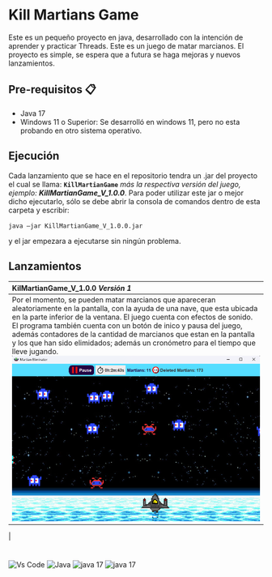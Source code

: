 # Kill Martians Game

Este es un pequeño proyecto en java, desarrollado con la intención de aprender y practicar Threads. Este es un juego de matar marcianos. El proyecto es simple, se espera que a futura se haga mejoras y nuevos lanzamientos.

## Pre-requisitos 📋

- Java 17
- Windows 11 o Superior: Se desarrolló en windows 11, pero no esta probando en otro sistema operativo.

## **Ejecución**
Cada lanzamiento que se hace en el repositorio tendra un .jar del proyecto el cual se llama: **``KillMartianGame``** *más la respectiva versión del juego, ejemplo: **KillMartianGame_V_1.0.0***. Para poder utilizar este jar o mejor dicho ejecutarlo, sólo se debe abrir la consola de comandos dentro de esta carpeta y escribir: 
```
java –jar KillMartianGame_V_1.0.0.jar
``` 
y el jar empezara a ejecutarse sin ningún problema.

## Lanzamientos

| **KilMartianGame_V_1.0.0 *Versión 1***     |
| :-------- |
| Por el momento, se pueden matar marcianos que apareceran aleatoriamente en la pantalla, con la ayuda de una nave, que esta ubicada en la parte inferior de la ventana. El juego cuenta con efectos de sonido. El programa también cuenta con un botón de inico y pausa del juego, además contadores de la cantidad de marcianos que estan en la pantalla y los que han sido elimidados; además un cronómetro para el tiempo que lleve jugando. ![screenShootV1](./screenShoots/screenShoot.png)
|

#

![Vs Code](https://img.shields.io/badge/Vscode-007ACC?style=flat&logo=visualstudiocode&logoColor=white) ![Java](https://img.shields.io/badge/Java-ED8B00?style=flat&logo=openjdk&logoColor=white) ![java 17](https://img.shields.io/badge/Java%20Version-17-green) ![java 17](https://img.shields.io/badge/Windows-11-blue?logo=Windows) 